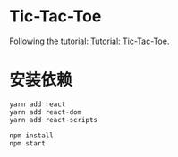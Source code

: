 # Tic-Tac-Toe

Following the tutorial: [Tutorial: Tic-Tac-Toe](https://react.dev/learn/tutorial-tic-tac-toe).

# 安装依赖

```shell
yarn add react
yarn add react-dom
yarn add react-scripts

npm install
npm start
```
